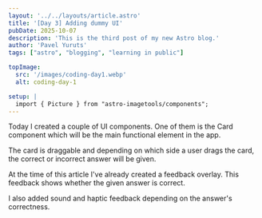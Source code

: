 ```yaml
---
layout: '../../layouts/article.astro'
title: '[Day 3] Adding dummy UI'
pubDate: 2025-10-07
description: 'This is the third post of my new Astro blog.'
author: 'Pavel Yuruts'
tags: ["astro", "blogging", "learning in public"]

topImage: 
  src: '/images/coding-day1.webp'
  alt: coding-day-1

setup: |
  import { Picture } from "astro-imagetools/components";
---
```


Today I created a couple of UI components. One of them is the Card component which will be the main functional element in the app.

The card is draggable and depending on which side a user drags the card, the correct or incorrect answer will be given.

<mp4 file goes here>

At the time of this article I've already created a feedback overlay. This feedback shows whether the given answer is correct.

I also added sound and haptic feedback depending on the answer's correctness.
